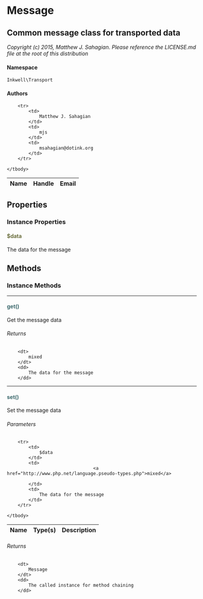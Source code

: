 # Message
## Common message class for transported data

_Copyright (c) 2015, Matthew J. Sahagian_.
_Please reference the LICENSE.md file at the root of this distribution_

#### Namespace

`Inkwell\Transport`

#### Authors

<table>
	<thead>
		<th>Name</th>
		<th>Handle</th>
		<th>Email</th>
	</thead>
	<tbody>
	
		<tr>
			<td>
				Matthew J. Sahagian
			</td>
			<td>
				mjs
			</td>
			<td>
				msahagian@dotink.org
			</td>
		</tr>
	
	</tbody>
</table>

## Properties

### Instance Properties
#### <span style="color:#6a6e3d;">$data</span>

The data for the message




## Methods

### Instance Methods
<hr />

#### <span style="color:#3e6a6e;">get()</span>

Get the message data

###### Returns

<dl>
	
		<dt>
			mixed
		</dt>
		<dd>
			The data for the message
		</dd>
	
</dl>


<hr />

#### <span style="color:#3e6a6e;">set()</span>

Set the message data

###### Parameters

<table>
	<thead>
		<th>Name</th>
		<th>Type(s)</th>
		<th>Description</th>
	</thead>
	<tbody>
			
		<tr>
			<td>
				$data
			</td>
			<td>
									<a href="http://www.php.net/language.pseudo-types.php">mixed</a>
				
			</td>
			<td>
				The data for the message
			</td>
		</tr>
			
	</tbody>
</table>

###### Returns

<dl>
	
		<dt>
			Message
		</dt>
		<dd>
			The called instance for method chaining
		</dd>
	
</dl>






